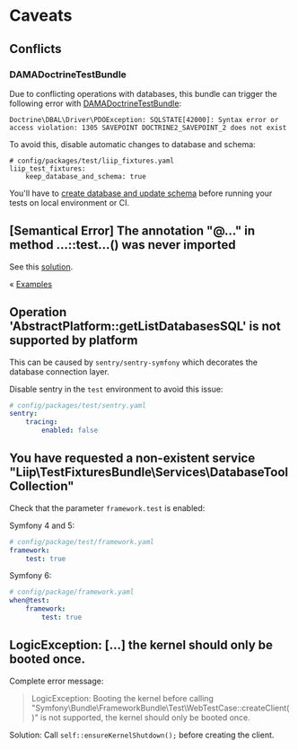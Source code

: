 # Caveats

## Conflicts

### DAMADoctrineTestBundle

Due to conflicting operations with databases, this bundle can trigger the following error with [DAMADoctrineTestBundle](https://github.com/dmaicher/doctrine-test-bundle): 

```
Doctrine\DBAL\Driver\PDOException: SQLSTATE[42000]: Syntax error or access violation: 1305 SAVEPOINT DOCTRINE2_SAVEPOINT_2 does not exist
``` 

To avoid this, disable automatic changes to database and schema:

```
# config/packages/test/liip_fixtures.yaml
liip_test_fixtures:
    keep_database_and_schema: true
```

You'll have to [create database and update schema](./configuration.md#configuration) before running your tests on local environment or CI.

## [Semantical Error] The annotation "@…" in method …::test…() was never imported

See this [solution](https://github.com/liip/LiipFunctionalTestBundle/blob/901a5126e1e58740656cb816cefb2605d8aa47bb/doc/caveats.md).

« [Examples](./examples.md)

## Operation 'AbstractPlatform::getListDatabasesSQL' is not supported by platform

This can be caused by `sentry/sentry-symfony` which decorates the database connection layer.

Disable sentry in the `test` environment to avoid this issue:

```yaml
# config/packages/test/sentry.yaml
sentry:
    tracing:
        enabled: false
```

## You have requested a non-existent service "Liip\TestFixturesBundle\Services\DatabaseToolCollection"

Check that the parameter `framework.test` is enabled:

Symfony 4 and 5:

```yaml
# config/package/test/framework.yaml
framework:
    test: true
```

Symfony 6:

```yaml
# config/package/framework.yaml
when@test:
    framework:
        test: true
```

## LogicException: […] the kernel should only be booted once.

Complete error message:

> LogicException: Booting the kernel before calling "Symfony\Bundle\FrameworkBundle\Test\WebTestCase::createClient()" is not supported, the kernel should only be booted once.

Solution: Call `self::ensureKernelShutdown();` before creating the client.
